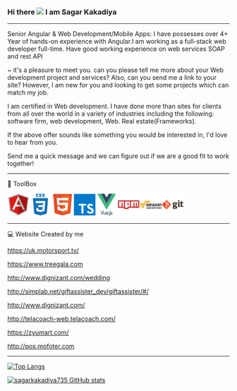 ### Hi there <img src="https://raw.githubusercontent.com/MartinHeinz/MartinHeinz/master/wave.gif" width="30px" style="max-width: 100%;"> I am Sagar Kakadiya
---
Senior Angular & Web Development/Mobile Apps:
I have possesses over 4+ Year of hands-on experience with Angular.I am working as a full-stack web developer full-time. Have good working experience on web services SOAP and rest API

~ it's a pleasure to meet you. can you please tell me more about your Web development project and services? Also, can you send me a link to your site? However, I am new for you and looking to get some projects which can match my job.

I am certified in Web development. I have done more than sites for clients from all over the world in a variety of industries including the following: software firm, web development, Web. Real estate(Frameworks).

If the above offer sounds like something you would be interested in, I'd love to hear from you.

Send me a quick message and we can figure out if we are a good fit to work together!

---

🧰 ToolBox


<img src="https://raw.githubusercontent.com/devicons/devicon/2ae2a900d2f041da66e950e4d48052658d850630/icons/angularjs/angularjs-original.svg" height="50" width="50" style="max-width: 100%;"><img src="https://github.com/devicons/devicon/raw/master/icons/css3/css3-plain-wordmark.svg" alt="CSS" width="50" height="50" style="max-width: 100%;"><img src="https://github.com/devicons/devicon/raw/master/icons/html5/html5-original.svg" alt="HTML" width="50" height="50" style="max-width: 100%;"><img src="https://raw.githubusercontent.com/devicons/devicon/2ae2a900d2f041da66e950e4d48052658d850630/icons/typescript/typescript-plain.svg" height="50" width="50"><img src="https://github.com/devicons/devicon/raw/master/icons/vuejs/vuejs-original-wordmark.svg" alt="VueJS" width="50" height="50" style="max-width: 100%;"><img src="https://github.com/devicons/devicon/raw/master/icons/npm/npm-original-wordmark.svg" alt="npm" width="50" height="50" style="max-width: 100%;"><img src="https://raw.githubusercontent.com/devicons/devicon/2ae2a900d2f041da66e950e4d48052658d850630/icons/amazonwebservices/amazonwebservices-original-wordmark.svg" height="50" width="50"><img src="https://github.com/devicons/devicon/raw/master/icons/git/git-original-wordmark.svg" alt="Git" width="50" height="50" style="max-width: 100%;">

---
💻 Website Created by me

https://uk.motorsport.tv/

https://www.treegala.com

http://www.dignizant.com/wedding

http://simplab.net/giftassister_dev/giftassister/#/

http://www.dignizant.com/

http://telacoach-web.telacoach.com/

https://zyumart.com/ 

http://pos.mofoter.com 

---

[![Top Langs](https://github-readme-stats.vercel.app/api/top-langs/?username=sagarkakadiya735&hide=javascript&langs_count=9&theme=radical)](https://github.com/anuraghazra/github-readme-stats)

[![sagarkakadiya735 GitHub stats](https://github-readme-stats.vercel.app/api?username=sagarkakadiya735&theme=radical)](https://github.com/anuraghazra/github-readme-stats)



<!--
**sagarkakadiya735/sagarkakadiya735** is a ✨ _special_ ✨ repository because its `README.md` (this file) appears on your GitHub profile.

Here are some ideas to get you started:

- 🔭 I’m currently working on ...
- 🌱 I’m currently learning ...
- 👯 I’m looking to collaborate on ...
- 🤔 I’m looking for help with ...
- 💬 Ask me about ...
- 📫 How to reach me: ...
- 😄 Pronouns: ...
- ⚡ Fun fact: ...
-->
